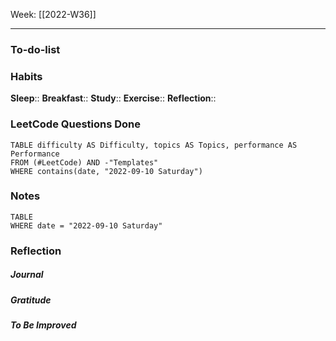 Week: [[2022-W36]]
- - -
### To-do-list

### Habits
**Sleep**:: 
**Breakfast**::
**Study**:: 
**Exercise**:: 
**Reflection**:: 

### LeetCode Questions Done
```dataview
TABLE difficulty AS Difficulty, topics AS Topics, performance AS Performance
FROM (#LeetCode) AND -"Templates"
WHERE contains(date, "2022-09-10 Saturday") 
```

### Notes
```dataview
TABLE
WHERE date = "2022-09-10 Saturday"
```

### Reflection
##### Journal
##### Gratitude
##### To Be Improved